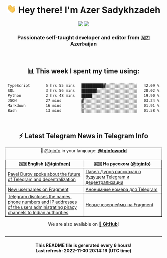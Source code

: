 <div align="center">
	<div>
		<h1>
      <img src="./assets/hi.gif" width="30px"> Hey there! I'm Azer Sadykhzadeh
    </h1>
    <img height="18" src="https://komarev.com/ghpvc/?username=sadykhzadeh&label=Views&color=2081c1&style=flat-square" />
		<a href="https://wakatime.com/@Azer"> <img height="18" src="https://wakatime.com/badge/user/f80ae27a-c328-426f-a381-bc84136e2dd6.svg" /> </a>
    <h3>
      Passionate self-taught developer and editor from 🇦🇿 Azerbaijan
    </h3>
  </div>
  <br>

<h2>📊 This week I spent my time using:</h2>

<!--START_SECTION:waka-->

```text
TypeScript       5 hrs 55 mins   ██████████▓░░░░░░░░░░░░░░   42.09 %
SQL              3 hrs 56 mins   ███████░░░░░░░░░░░░░░░░░░   28.02 %
Python           2 hrs 48 mins   █████░░░░░░░░░░░░░░░░░░░░   19.90 %
JSON             27 mins         ▓░░░░░░░░░░░░░░░░░░░░░░░░   03.24 %
Markdown         16 mins         ▒░░░░░░░░░░░░░░░░░░░░░░░░   01.91 %
Bash             13 mins         ▒░░░░░░░░░░░░░░░░░░░░░░░░   01.58 %
```

<!--END_SECTION:waka-->

<br>

<h2>⚡️ Latest Telegram News in Telegram Info</h2>
  <table border>
		<tr>
			<th width="50%">🇬🇧 English (<a href="https://t.me/tginfoen">@tginfoen</a>)</th>
			<th>🇷🇺 На русском (<a href="https://t.me/tginfo">@tginfo</a>)</th>
		</tr>
		<caption>🚩 <a href="https://t.me/tginfo">@tginfo</a> in your language: <a href="https://t.me/tginfoworld"><b>@tginfoworld</b></a><caption/>
  <tr><td><a href="https://t.me/tginfoen/1545">Pavel Durov spoke about the future of Telegram and decentralization</a></td>
    <td><a href="https://t.me/tginfo/3511">Павел Дуров рассказал о будущем Telegram и децентрализации</a></td></tr><tr><td><a href="https://t.me/tginfoen/1544">New usernames on Fragment</a></td>
    <td><a href="https://t.me/tginfo/3510">Анонимные номера для Telegram</a></td></tr><tr><td><a href="https://t.me/tginfoen/1543">Telegram discloses the names, phone numbers and IP addresses of the users administrating piracy channels to Indian authorities</a></td>
    <td><a href="https://t.me/tginfo/3509">Новые юзернеймы на Fragment</a></td></tr>
</table>
We are also available on <a href="https://github.com/tginfo"><b>🐙 GitHub</b></a>!
</div>

<br>
<hr>
<h4 align="center">This README file is generated <b>every 6 hours</b>!</br>Last refresh: <b>2022-11-30 20:14:19 (UTC time)</b></h4>
